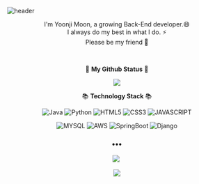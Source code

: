 ![header](https://capsule-render.vercel.app/api?type=waving&color=auto&height=250&section=header&text=moonz&fontSize=90&fontAlign=70&animation=fadeIn&fontAlignY=37&desc=Welcome%20To%20my%20Github!&descAlignY=51&descAlign=74)

<p align='center'>
I'm Yoonji Moon, a growing Back-End developer.😄<br>
I always do my best in what I do. ⚡ <br>
Please be my friend 👯
</p>
<br>
<!-- 가장 많이 사용된 언어
<img src="https://github-readme-stats.vercel.app/api/top-langs/?username=BananMoon&layout=compact"/>
-->
<p align='center'>
 🐾 <b>My Github Status</b> 🐾
</p>

<p align='center'>
<img src = "https://github-readme-stats.vercel.app/api?username=BananMoon&show_icons=true&hide=contribs&bg_color=30,e96443,904e95&title_color=fff&text_color=fff"/>
</p>

<p align='center'>
  📚 <b>Technology Stack</b> 📚
</p>

<p align='center'>
  <img alt="Java" src ="https://img.shields.io/badge/Java-007396.svg?&style=for-the-badge&logo=Java&logoColor=white"/> <img alt="Python" src ="https://img.shields.io/badge/Python-3776AB.svg?&style=for-the-badge&logo=Python&logoColor=white"/> <img alt="HTML5" src ="https://img.shields.io/badge/HTML5-E34F26.svg?&style=for-the-badge&logo=Html5&logoColor=white"/> <img alt="CSS3" src ="https://img.shields.io/badge/CSS3-1572B6.svg?&style=for-the-badge&logo=Css3&logoColor=white"/>
  <img alt="JAVASCRIPT" src ="https://img.shields.io/badge/Javascript-F7DF1E.svg?&style=for-the-badge&logo=Javascript&logoColor=white"/>
</p>  
<p align='center'>
  <img alt="MYSQL" src ="https://img.shields.io/badge/Mysql-4479A1.svg?&style=for-the-badge&logo=Mysql&logoColor=white"/>
  <img alt="AWS" src ="https://img.shields.io/badge/AWS-232F3E.svg?&style=for-the-badge&logo=AmazonAws&logoColor=white"/>
  <img alt="SpringBoot" src ="https://img.shields.io/badge/SpringBoot-6DB33F.svg?&style=for-the-badge&logo=SpringBoot&logoColor=white"/>
  <img alt="Django" src ="https://img.shields.io/badge/Django-092E20.svg?&style=for-the-badge&logo=Django&logoColor=white"/>
</p>

<h3 align="center">•••</h3>

<p align='center'>
  <a href="https://thisisprogrammingworld.tistory.com/"><img src="http://img.shields.io/badge/Tistory-FFD400?style=flat-square&logo=TV%20Time&logoColor=white"/></a>&nbsp
</p>
<p align='center'>
  <a href=""><img src="https://hits.seeyoufarm.com/api/count/incr/badge.svg?url=https%3A%2F%2Fgithub.com%2FBananMoon&count_bg=%23BFEF9B&title_bg=%23F5D3D3&icon=github.svg&icon_color=%234F0F0A&title=hits&edge_flat=false"></a>
</p>

<!--
**BananMoon/BananMoon** is a ✨ _special_ ✨ repository because its `README.md` (this file) appears on your GitHub profile.

Here are some ideas to get you started:

- 🔭 I’m currently working on ...
- 🌱 I’m currently learning ...
- 👯 I’m looking to collaborate on ...
- 🤔 I’m looking for help with ...
- 💬 Ask me about ...
- 📫 How to reach me: ...
- 😄 Pronouns: ...
- ⚡ Fun fact: ...
-->
